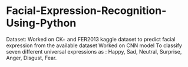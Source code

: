 # Facial-Expression-Recognition-Using-Python

Dataset:
Worked on CK+ and FER2013 kaggle dataset to predict facial expression from the available dataset
Worked on CNN model
To classify seven different universal expressions as : Happy, Sad, Neutral, Surprise, Anger, Disgust, Fear.


